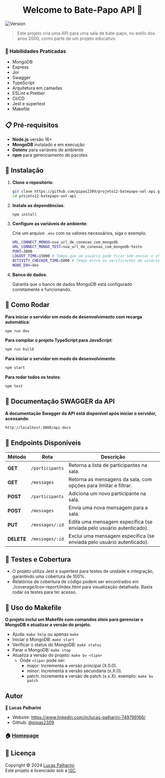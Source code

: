 <h1 style="text-align: center">Welcome to Bate-Papo API 👋</h1>
<p>
  <img alt="Version" src="https://img.shields.io/badge/version-1.3.0-blue.svg?cacheSeconds=2592000" />
</p>

> Este projeto cria uma API para uma sala de bate-papo, no estilo dos anos 2000, como parte de um projeto educativo.

### 📌 Habilidades Praticadas

- MongoDB
- Express
- Joi
- Swagger
- TypeScript
- Arquitetura em camadas
- ESLint e Prettier
- CI/CD
- Jest e supertest
- Makefile

## 📋 Pré-requisitos

- **Node.js** versão 16+
- **MongoDB** instalado e em execução
- **Dotenv** para variáveis de ambiente
- **npm** para gerenciamento de pacotes


## 🚀 Instalação

1. **Clone o repositório**:
   ```bash
   git clone https://github.com/pipas2309/projeto12-batepapo-uol-api.git
   cd projeto12-batepapo-uol-api
   ```

2. **Instale as dependências**:

    ```bash
    npm install
   ```

3. **Configure as variáveis de ambiente**:

    Crie um arquivo `.env` com os valores necessários, siga o exemplo.
    ```bash
    URL_CONNECT_MONGO=sua_url_de_conexao_com_mongodb
    URL_CONNECT_MONGO_TEST=sua_url_de_conexao_com_mongodb-teste
    PORT=3000
    LOGOUT_TIME=15000 # Tempo que um usuário pode ficar sem enviar o status para o servidor e permanecer online em MS.
    ACTIVITY_CHECKER_TIME=5000 # Tempo entre as verificações de usuários logados em MS.
    NODE_ENV=dev
    ```

4. **Banco de dados**:

   Garanta que o banco de dados MongoDB está configurado corretamente e funcionando.

## 🏃 Como Rodar

**Para iniciar o servidor em modo de desenvolvimento com recarga automática**:

   ```bash
   npm run dev
   ```

**Para compilar o projeto TypeScript para JavaScript**:

   ```bash
   npm run build
   ```

**Para iniciar o servidor em modo de desenvolvimento**:

   ```bash
   npm start
   ```

**Para rodar todos os testes**:

   ```bash
   npm test
   ```

## 📖 Documentação SWAGGER da API

**A documentação Swagger da API está disponível após iniciar o servidor, acessando**:
   ```bash
   http://localhost:3000/api-docs
   ```

## 🚪 Endpoints Disponíveis

| Método     | Rota            | Descrição                                                             |
|------------|-----------------|-----------------------------------------------------------------------|
| **GET**    | `/participants` | Retorna a lista de participantes na sala.                             |
| **GET**    | `/messages`     | Retorna as mensagens da sala, com opções para limitar e filtrar.      |
| **POST**   | `/participants` | Adiciona um novo participante na sala.                                |
| **POST**   | `/messages`     | Envia uma nova mensagem para a sala.                                  |
| **PUT**    | `/messages/:id` | Edita uma mensagem específica (se enviada pelo usuário autenticado).  |
| **DELETE** | `/messages/:id` | Exclui uma mensagem específica (se enviada pelo usuário autenticado). |

## 🧪 Testes e Cobertura

* O projeto utiliza Jest e supertest para testes de unidade e integração, garantindo uma cobertura de 100%.
* Relatórios de cobertura de código podem ser encontrados em ./coverage/lcov-report/index.html para visualização detalhada. Basta rodar os testes para ter acesso.

## 🧰 Uso do Makefile

**O projeto inclui um Makefile com comandos úteis para gerenciar o MongoDB e atualizar a versão do projeto.**

* Ajuda: `make help` ou apenas `make`
* Iniciar o MongoDB: `make start`
* Verificar o status do MongoDB: `make status`
* Parar o MongoDB: `make stop`
* Atualiza a versão do projeto: `make bv <tipo>`
  * Onde `<tipo>` pode ser:
    * major: Incrementa a versão principal (X.0.0).
    * minor: Incrementa a versão secundária (x.X.0).
    * patch: Incrementa a versão de patch (x.x.X).
  exemplo: `make bv patch`

## Autor

👤 **Lucas Palharini**

* Website: https://www.linkedin.com/in/lucas-palharini-749799166/
* Github: [@pipas2309](https://github.com/pipas2309)

### 🏠 [Homepage](https://github.com/pipas2309/projeto12-batepapo-uol-api#readme)

## 📝 Licença

Copyright © 2024 [Lucas Palharini](https://github.com/pipas2309).<br />
Este projeto é licenciado sob a [ISC](https://github.com/pipas2309/projeto12-batepapo-uol-api/blob/master/LICENSE).
